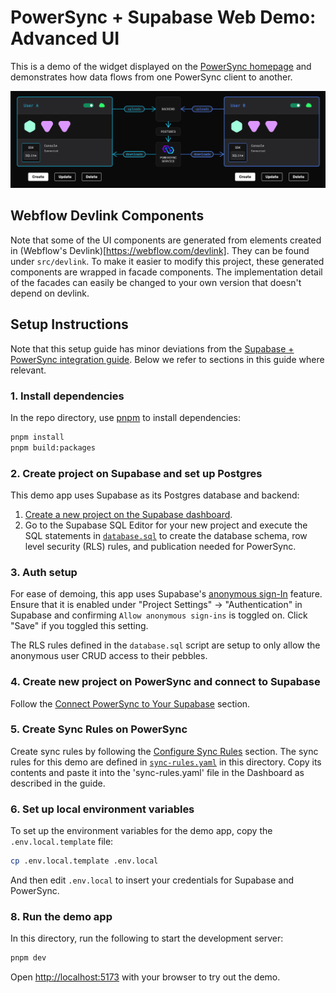 # PowerSync + Supabase Web Demo: Advanced UI

This is a demo of the widget displayed on the [PowerSync homepage](http://powersync.com) and demonstrates how data flows from one PowerSync client to another.

![website-widget](./public/website-widget.png)

## Webflow Devlink Components

Note that some of the UI components are generated from elements created in (Webflow's Devlink)[https://webflow.com/devlink]. They can be found under `src/devlink`. To make it easier to modify this project, these generated components are wrapped in facade components. The implementation detail of the facades can easily be changed to your own version that doesn't depend on devlink.

## Setup Instructions

Note that this setup guide has minor deviations from the [Supabase + PowerSync integration guide](https://docs.powersync.com/integration-guides/supabase-+-powersync). Below we refer to sections in this guide where relevant.

### 1. Install dependencies

In the repo directory, use [pnpm](https://pnpm.io/installation) to install dependencies:

```bash
pnpm install
pnpm build:packages
```

### 2. Create project on Supabase and set up Postgres

This demo app uses Supabase as its Postgres database and backend:

1. [Create a new project on the Supabase dashboard](https://supabase.com/dashboard/projects).
2. Go to the Supabase SQL Editor for your new project and execute the SQL statements in [`database.sql`](database.sql) to create the database schema, row level security (RLS) rules, and publication needed for PowerSync.

### 3. Auth setup

For ease of demoing, this app uses Supabase's [anonymous sign-In](https://supabase.com/docs/guides/auth/auth-anonymous) feature.
Ensure that it is enabled under "Project Settings" -> "Authentication" in Supabase and confirming `Allow anonymous sign-ins` is toggled on. Click "Save" if you toggled this setting.

The RLS rules defined in the `database.sql` script are setup to only allow the anonymous user CRUD access to their pebbles.

### 4. Create new project on PowerSync and connect to Supabase

Follow the [Connect PowerSync to Your Supabase](https://docs.powersync.com/integration-guides/supabase-+-powersync#connect-powersync-to-your-supabase) section.

### 5. Create Sync Rules on PowerSync

Create sync rules by following the [Configure Sync Rules](https://docs.powersync.com/integration-guides/supabase-+-powersync#configure-sync-rules) section.
The sync rules for this demo are defined in [`sync-rules.yaml`](sync-rules.yaml) in this directory. Copy its contents and paste it into the 'sync-rules.yaml' file in the Dashboard as described in the guide.

### 6. Set up local environment variables

To set up the environment variables for the demo app, copy the `.env.local.template` file:

```bash
cp .env.local.template .env.local
```

And then edit `.env.local` to insert your credentials for Supabase and PowerSync.

### 8. Run the demo app

In this directory, run the following to start the development server:

```bash
pnpm dev
```

Open [http://localhost:5173](http://localhost:5173) with your browser to try out the demo.

